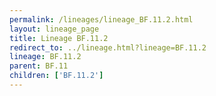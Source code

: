 ```yaml
---
permalink: /lineages/lineage_BF.11.2.html
layout: lineage_page
title: Lineage BF.11.2
redirect_to: ../lineage.html?lineage=BF.11.2
lineage: BF.11.2
parent: BF.11
children: ['BF.11.2']
---
```

